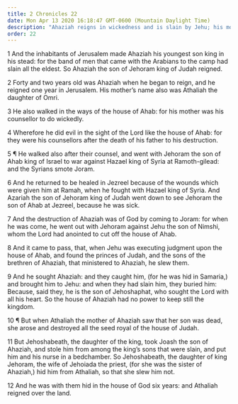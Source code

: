 ```yaml
---
title: 2 Chronicles 22
date: Mon Apr 13 2020 16:18:47 GMT-0600 (Mountain Daylight Time)
description: "Ahaziah reigns in wickedness and is slain by Jehu; his mother, Athaliah, reigns in his stead."
order: 22
---
```


1 And the inhabitants of Jerusalem made Ahaziah his youngest son king in his stead: for the band of men that came with the Arabians to the camp had slain all the eldest. So Ahaziah the son of Jehoram king of Judah reigned.

2 Forty and two years old was Ahaziah when he began to reign, and he reigned one year in Jerusalem. His mother’s name also was Athaliah the daughter of Omri.

3 He also walked in the ways of the house of Ahab: for his mother was his counsellor to do wickedly.

4 Wherefore he did evil in the sight of the Lord like the house of Ahab: for they were his counsellors after the death of his father to his destruction.

5 ¶ He walked also after their counsel, and went with Jehoram the son of Ahab king of Israel to war against Hazael king of Syria at Ramoth-gilead: and the Syrians smote Joram.

6 And he returned to be healed in Jezreel because of the wounds which were given him at Ramah, when he fought with Hazael king of Syria. And Azariah the son of Jehoram king of Judah went down to see Jehoram the son of Ahab at Jezreel, because he was sick.

7 And the destruction of Ahaziah was of God by coming to Joram: for when he was come, he went out with Jehoram against Jehu the son of Nimshi, whom the Lord had anointed to cut off the house of Ahab.

8 And it came to pass, that, when Jehu was executing judgment upon the house of Ahab, and found the princes of Judah, and the sons of the brethren of Ahaziah, that ministered to Ahaziah, he slew them.

9 And he sought Ahaziah: and they caught him, (for he was hid in Samaria,) and brought him to Jehu: and when they had slain him, they buried him: Because, said they, he is the son of Jehoshaphat, who sought the Lord with all his heart. So the house of Ahaziah had no power to keep still the kingdom.

10 ¶ But when Athaliah the mother of Ahaziah saw that her son was dead, she arose and destroyed all the seed royal of the house of Judah.

11 But Jehoshabeath, the daughter of the king, took Joash the son of Ahaziah, and stole him from among the king’s sons that were slain, and put him and his nurse in a bedchamber. So Jehoshabeath, the daughter of king Jehoram, the wife of Jehoiada the priest, (for she was the sister of Ahaziah,) hid him from Athaliah, so that she slew him not.

12 And he was with them hid in the house of God six years: and Athaliah reigned over the land.
